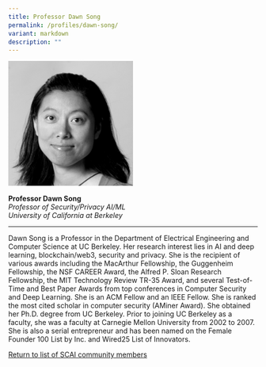 ```yaml
---
title: Professor Dawn Song
permalink: /profiles/dawn-song/
variant: markdown
description: ""
---
```

<div style="width:50%"><img src="/images/People/dawn_song.jpeg" alt="Professor Dawn Song"></div>

**Professor Dawn Song**<br>*Professor of Security/Privacy AI/ML*<br>*University of California at Berkeley*<br>

---

Dawn Song is a Professor in the Department of Electrical Engineering and Computer Science at UC Berkeley. Her research interest lies in AI and deep learning, blockchain/web3, security and privacy. She is the recipient of various awards including the MacArthur Fellowship, the Guggenheim Fellowship, the NSF CAREER Award, the Alfred P. Sloan Research Fellowship, the MIT Technology Review TR-35 Award, and several Test-of-Time and Best Paper Awards from top conferences in Computer Security and Deep Learning. She is an ACM Fellow and an IEEE Fellow. She is ranked the most cited scholar in computer security (AMiner Award). She obtained her Ph.D. degree from UC Berkeley. Prior to joining UC Berkeley as a faculty, she was a faculty at Carnegie Mellon University from 2002 to 2007. She is also a serial entrepreneur and has been named on the Female Founder 100 List by Inc. and Wired25 List of Innovators.

[Return to list of SCAI community members](/community)